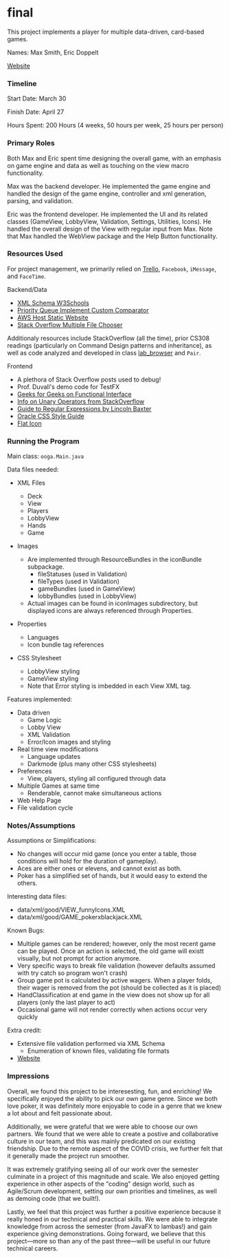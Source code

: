 final
====

This project implements a player for multiple data-driven, card-based games.

Names: Max Smith, Eric Doppelt

[Website](http://casino308.com/)


### Timeline

Start Date: March 30

Finish Date: April 27

Hours Spent: 200 Hours (4 weeks, 50 hours per week, 25 hours per person)

### Primary Roles
Both Max and Eric spent time designing the overall game, with an emphasis on game engine and data as well as touching on the view macro functionality.

Max was the backend developer. He implemented the game engine and handled the design of the game engine, controller and xml generation, parsing, and validation.

Eric was the frontend developer. He implemented the UI and its related classes (GameView, LobbyView, Validation, Settings, Utilities, Icons). He handled the overall design of the View with regular input from Max. Note that Max handled the WebView package and the Help Button functionality.

### Resources Used

For project management, we primarily relied on [Trello](https://trello.com/twentyone8/members?utm_source=eval-email&utm_medium=email&utm_campaign=team-invite), `Facebook`, `iMessage`, and `FaceTime`.

Backend/Data
* [XML Schema W3Schools](https://www.w3schools.com/xml/schema_intro.asp)
* [Priority Queue Implement Custom Comparator](https://www.geeksforgeeks.org/implement-priorityqueue-comparator-java/)
* [AWS Host Static Website](https://aws.amazon.com/getting-started/hands-on/host-static-website/)
* [Stack Overflow Multiple File Chooser](https://stackoverflow.com/questions/42972059/javafx-filechooser-open-multiple-files-in-order-of-selection)

Additionaly resources include StackOverflow (all the time), prior CS308 readings (particularly on Command Design patterns and inheritance), as well as code analyzed and developed in class [lab_browser](https://coursework.cs.duke.edu/max.smith/lab_browser) and `Pair`. 

Frontend
* A plethora of Stack Overflow posts used to debug!
* Prof. Duvall's demo code for TestFX
* [Geeks for Geeks on Functional Interface](https://www.geeksforgeeks.org/functional-interfaces-java/)
* [Info on Unary Operators from StackOverflow](https://stackoverflow.com/questions/40472668/numeric-textfield-for-integers-in-javafx-8-with-textformatter-and-or-unaryoperat)
* [Guide to Regular Expressions by Lincoln Baxter](https://www.ocpsoft.org/opensource/guide-to-regular-expressions-in-java-part-1/)
* [Oracle CSS Style Guide](https://openjfx.io/javadoc/11/javafx.graphics/javafx/scene/doc-files/cssref.html)
* [Flat Icon](https://www.flaticon.com/home)

### Running the Program

Main class: `ooga.Main.java`

Data files needed: 
* XML Files
    * Deck
    * View
    * Players
    * LobbyView
    * Hands
    * Game
* Images
	* Are implemented through ResourceBundles in the iconBundle subpackage.
		* fileStatuses (used in Validation)
		* fileTypes (used in Validation)
		* gameBundles (used in GameView)
		* lobbyBundles (used in LobbyView)
	* Actual images can be found in iconImages subdirectory, but displayed icons are always referenced through Properties.
		
* Properties
    *  Languages
    *  Icon bundle tag references
*  CSS Stylesheet
    *  LobbyView styling
    *  GameView styling
    *  Note that Error styling is imbedded in each View XML tag.

Features implemented:
* Data driven
    * Game Logic
    * Lobby View
    * XML Validation
    * Error/Icon images and styling
* Real time view modifications
    * Language updates
    * Darkmode (plus many other CSS stylesheets)
* Preferences
    * View, players, styling all configured through data
* Multiple Games at same time
    * Renderable, cannot make simultaneous actions
* Web Help Page
* File validation cycle

### Notes/Assumptions

Assumptions or Simplifications:
* No changes will occur mid game (once you enter a table, those conditions will hold for the duration of gameplay).
* Aces are either ones or elevens, and cannot exist as both.
* Poker has a simplified set of hands, but it would easy to extend the others.

Interesting data files:
* data/xml/good/VIEW_funnyIcons.XML
* data/xml/good/GAME_pokerxblackjack.XML

Known Bugs:
* Multiple games can be rendered; however, only the most recent game can be played. Once an action is selected, the old game will existt visually, but not prompt for action anymore.
* Very specific ways to break file validation (however defaults assumed with try catch so program won't crash)
* Group game pot is calculated by active wagers. When a player folds, their wager is removed from the pot (should be collected as it is placed)
* HandClassification at end game in the view does not show up for all players (only the last player to act)
* Occasional game will not render correctly when actions occur very quickly

Extra credit:
* Extensive file validation performed via XML Schema
    * Enumeration of known files, validating file formats
* [Website](http://casino308.com/)


### Impressions

Overall, we found this project to be interesesting, fun, and enriching! We specifically enjoyed the ability to pick our own game genre. Since we both love poker, it was definitely more enjoyable to code in a genre that we knew a lot about and felt passionate about.

Additionally, we were grateful that we were able to choose our own partners. We found that we were able to create a postive and collaborative culture in our team, and this was mainly predicated on our existing friendship. Due to the remote aspect of the COVID crisis, we further felt that it generally made the project run smoother. 

It was extremely gratifying seeing all of our work over the semester culminate in a project of this magnitude and scale. We also enjoyed getting experience in other aspects of the "coding" design world, such as Agile/Scrum development, setting our own priorities and timelines, as well as demoing code (that we built!).

Lastly, we feel that this project was further a positive experience because it really honed in our technical and practical skills. We were able to integrate knowledge from across the semester (from JavaFX to lambas!) and gain experience giving demonstrations. Going forward, we believe that this project—more so than any of the past three—will be useful in our future technical careers.

